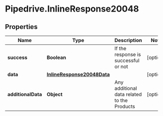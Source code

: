 # Pipedrive.InlineResponse20048

## Properties

Name | Type | Description | Notes
------------ | ------------- | ------------- | -------------
**success** | **Boolean** | If the response is successful or not | [optional] 
**data** | [**InlineResponse20048Data**](InlineResponse20048Data.md) |  | [optional] 
**additionalData** | **Object** | Any additional data related to the Products | [optional] 


